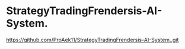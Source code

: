 # StrategyTradingFrendersis-AI-System.
 https://github.com/ProAek11/StrategyTradingFrendersis-AI-System..git
